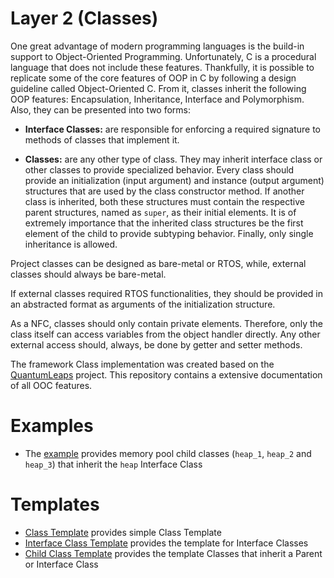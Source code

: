 # Layer 2 (Classes)



One great advantage of modern programming languages is the build-in support to Object-Oriented Programming. Unfortunately, C is a procedural language that does not include these features. Thankfully, it is possible to replicate some of the core features of OOP in C by following a design guideline called Object-Oriented C. From it, classes inherit the following OOP features: Encapsulation, Inheritance, Interface and Polymorphism. Also, they can be presented into two forms:

- **Interface Classes:** are responsible for enforcing a required signature to methods of classes that implement it.

- **Classes:** are any other type of class. They may inherit interface class or other classes to provide specialized behavior. Every class should provide an initialization (input argument) and instance (output argument) structures that are used by the class constructor method. If another class is inherited, both these structures must contain the respective parent structures, named as `super`, as their initial elements. It is of extremely importance that the inherited class structures be the first element of the child to provide subtyping behavior. Finally, only single inheritance is allowed.

Project classes can be designed as bare-metal or RTOS, while, external classes should always be bare-metal.

If external classes required RTOS functionalities, they should be provided in an abstracted format as arguments of the initialization structure. 

As a NFC, classes should only contain private elements. Therefore, only the class itself can access variables from the object handler directly. Any other external access should, always, be done by getter and setter methods.

The framework Class implementation was created based on the [QuantumLeaps](https://github.com/QuantumLeaps/OOP-in-C) project. This repository contains a extensive documentation of all OOC features.


# Examples
- The [example](examples/heap/) provides memory pool child classes (`heap_1`, `heap_2` and `heap_3`) that inherit the `heap` Interface Class

# Templates

- [Class Template](templates/class/) provides simple Class Template
- [Interface Class Template](templates/interface_class/) provides the template for Interface Classes
- [Child Class Template](templates/child_class) provides the template Classes that inherit a Parent or Interface Class

